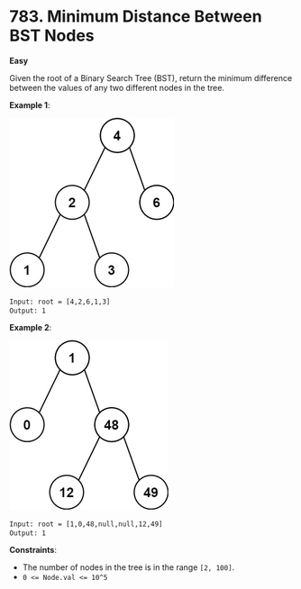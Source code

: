 # 783. Minimum Distance Between BST Nodes
**Easy**

Given the root of a Binary Search Tree (BST), return the minimum difference between the values of any two different nodes in the tree.

**Example 1**:

![ex1](bst1.jpg)
```
Input: root = [4,2,6,1,3]
Output: 1
```
**Example 2**:

![ex2](bst2.jpg)
```
Input: root = [1,0,48,null,null,12,49]
Output: 1
```

**Constraints**:

* The number of nodes in the tree is in the range `[2, 100]`.
* `0 <= Node.val <= 10^5`
